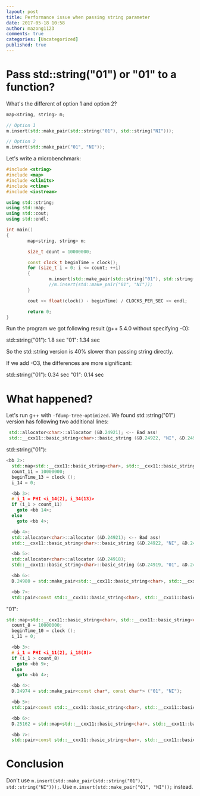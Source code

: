```yaml
---
layout: post
title: Performance issue when passing string parameter
date: 2017-05-18 10:58
author: mazong1123
comments: true
categories: [Uncategorized]
published: true
---
```


# Pass std::string("01") or "01" to a function?

What's the different of option 1 and option 2?

```cpp
map<string, string> m;

// Option 1
m.insert(std::make_pair(std::string("01"), std::string("NI")));

// Option 2
m.insert(std::make_pair("01", "NI"));

```

Let's write a microbenchmark:

```cpp
#include <string>
#include <map>
#include <climits>
#include <ctime>
#include <iostream>

using std::string;
using std::map;
using std::cout;
using std::endl;

int main()
{
        map<string, string> m;

        size_t count = 10000000;

        const clock_t beginTime = clock();
        for (size_t i = 0; i <= count; ++i)
        {
                m.insert(std::make_pair(std::string("01"), std::string("NI")));
                //m.insert(std::make_pair("01", "NI"));
        }

        cout << float(clock() - beginTime) / CLOCKS_PER_SEC << endl;

        return 0;
}
```

Run the program we got following result (g++ 5.4.0 without specifying -O):

std::string("01"): 1.8 sec
"01": 1.34 sec

So the std::string version is 40% slower than passing string directly.

If we add -O3, the differences are more significant:

std::string("01"): 0.34 sec
"01": 0.14 sec

# What happened?

Let's run g++ with `-fdump-tree-optimized`. We found std::string("01") version has following two additional lines:

```cpp
 std::allocator<char>::allocator (&D.24921); <-- Bad ass!
 std::__cxx11::basic_string<char>::basic_string (&D.24922, "NI", &D.24921); <-- Bad ass!
```

std::string("01"):

```cpp
<bb 2>:
  std::map<std::__cxx11::basic_string<char>, std::__cxx11::basic_string<char> >::map (&m);
  count_11 = 10000000;
  beginTime_13 = clock ();
  i_14 = 0;

  <bb 3>:
  # i_1 = PHI <i_14(2), i_34(13)>
  if (i_1 > count_11)
    goto <bb 14>;
  else
    goto <bb 4>;

  <bb 4>:
  std::allocator<char>::allocator (&D.24921); <-- Bad ass!
  std::__cxx11::basic_string<char>::basic_string (&D.24922, "NI", &D.24921); <-- Bad ass!

  <bb 5>:
  std::allocator<char>::allocator (&D.24918);
  std::__cxx11::basic_string<char>::basic_string (&D.24919, "01", &D.24918);

  <bb 6>:
  D.24980 = std::make_pair<std::__cxx11::basic_string<char>, std::__cxx11::basic_string<char> > (&D.24919, &D.24922); [return slot optimization]

  <bb 7>:
  std::pair<const std::__cxx11::basic_string<char>, std::__cxx11::basic_string<char> >::pair<std::__cxx11::basic_string<char>, std::__cxx11::basic_string<char> > (&D.25068, &D.24980);
```

"01":

```cpp
std::map<std::__cxx11::basic_string<char>, std::__cxx11::basic_string<char> >::map (&m);
  count_8 = 10000000;
  beginTime_10 = clock ();
  i_11 = 0;

  <bb 3>:
  # i_1 = PHI <i_11(2), i_18(8)>
  if (i_1 > count_8)
    goto <bb 9>;
  else
    goto <bb 4>;

  <bb 4>:
  D.24974 = std::make_pair<const char*, const char*> ("01", "NI");

  <bb 5>:
  std::pair<const std::__cxx11::basic_string<char>, std::__cxx11::basic_string<char> >::pair<const char*, const char*> (&D.25046, &D.24974);

  <bb 6>:
  D.25162 = std::map<std::__cxx11::basic_string<char>, std::__cxx11::basic_string<char> >::insert (&m, &D.25046);

  <bb 7>:
  std::pair<const std::__cxx11::basic_string<char>, std::__cxx11::basic_string<char> >::~pair (&D.25046);

```

# Conclusion

Don't use `m.insert(std::make_pair(std::string("01"), std::string("NI")));`. Use `m.insert(std::make_pair("01", "NI"));` instead.
